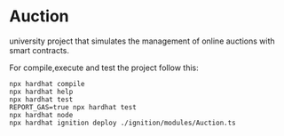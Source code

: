 # Auction

university project that simulates the management of online auctions with smart contracts.

For compile,execute and test the project follow this:

```shell
npx hardhat compile
npx hardhat help
npx hardhat test
REPORT_GAS=true npx hardhat test
npx hardhat node
npx hardhat ignition deploy ./ignition/modules/Auction.ts
```
